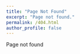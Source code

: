 ```yaml
---
title: "Page Not Found"
excerpt: "Page not found."
permalink: /404.html
author_profile: false
---
```


Page not found

